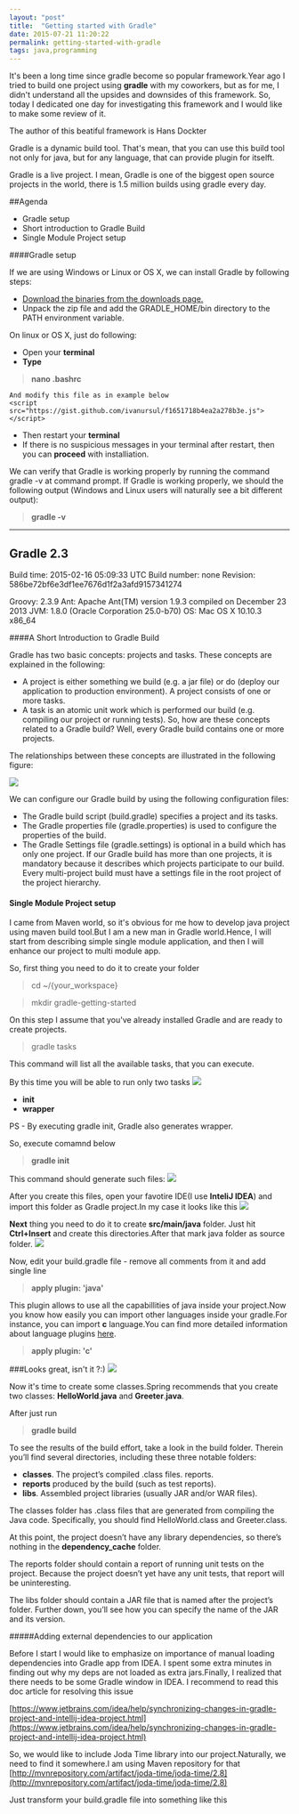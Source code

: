 ```yaml
---
layout: "post"
title:  "Getting started with Gradle"
date: 2015-07-21 11:20:22
permalink: getting-started-with-gradle
tags: java,programming
---
```



It's been a long time since gradle become so popular framework.Year ago I tried to build one project using **gradle** with my coworkers, but as for me, I didn't understand all the upsides and downsides of this framework. So, today I dedicated one day for investigating this framework and I would like to make some review of it.

The author of this beatiful framework is Hans Dockter

Gradle is a dynamic build tool. That's mean, that you can use this build tool not only for java, but for any language, that can provide plugin for itselft.

Gradle is a live project. I mean, Gradle is one of the biggest open source projects in the world, there is 1.5 million builds using gradle every day.

##Agenda
* Gradle setup
* Short introduction to Gradle Build
* Single Module Project setup

####Gradle setup

If we are using Windows or Linux or OS X, we can install Gradle by following steps:

* [Download the binaries from the downloads page.](http://gradle.org/downloads/)
* Unpack the zip file and add the GRADLE_HOME/bin directory to the PATH environment variable.

On linux or OS X, just do following:

* Open your **terminal**
* **Type** 
> **nano .bashrc**

	And modify this file as in example below
    <script src="https://gist.github.com/ivanursul/f1651718b4ea2a278b3e.js"></script>

* Then restart your **terminal**
* If there is no suspicious messages in your terminal after restart, then you can **proceed** with installiation.


We can verify that Gradle is working properly by running the command gradle -v at command prompt. If Gradle is working properly, we should the following output (Windows and Linux users will naturally see a bit different output):


> **gradle -v**
 
--------------------------------------------------------
Gradle 2.3
------------------------------------------------------------

Build time:   2015-02-16 05:09:33 UTC
Build number: none
Revision:     586be72bf6e3df1ee7676d1f2a3afd9157341274

Groovy:       2.3.9
Ant:          Apache Ant(TM) version 1.9.3 compiled on December 23 2013
JVM:          1.8.0 (Oracle Corporation 25.0-b70)
OS:           Mac OS X 10.10.3 x86_64


####A Short Introduction to Gradle Build

Gradle has two basic concepts: projects and tasks. These concepts are explained in the following:

* A project is either something we build (e.g. a jar file) or do (deploy our application to production environment). A project consists of one or more tasks.
* A task is an atomic unit work which is performed our build (e.g. compiling our project or running tests).
So, how are these concepts related to a Gradle build? Well, every Gradle build contains one or more projects.

The relationships between these concepts are illustrated in the following figure:

![](http://d2x79bjupkp9on.cloudfront.net/wp-content/uploads/gradlebuild.jpg)

We can configure our Gradle build by using the following configuration files:

* The Gradle build script (build.gradle) specifies a project and its tasks.
* The Gradle properties file (gradle.properties) is used to configure the properties of the build.
* The Gradle Settings file (gradle.settings) is optional in a build which has only one project. If our Gradle build has more than one projects, it is mandatory because it describes which projects participate to our build. Every multi-project build must have a settings file in the root project of the project hierarchy.

#### Single Module Project setup

I came from Maven world, so it's obvious for me how to develop java project using maven build tool.But I am a new man in Gradle world.Hence, I will start from describing simple single module application, and then I will enhance our project to multi module app.

So, first thing you need to do it to create your folder

> cd ~/{your_workspace}

> mkdir gradle-getting-started

On this step I assume that you've already installed Gradle and are ready to create projects.

> gradle tasks

This command will list all the available tasks, that you can execute.

By this time you will be able to run only two tasks
![](assets/images/Screen-Shot-2015-06-13-at-4-11-00-PM.png)

* **init**
* **wrapper**

PS - By executing gradle init, Gradle also generates wrapper.

So, execute comamnd below

> **gradle init**

This command should generate such files:
![](assets/images/Screen-Shot-2015-06-13-at-4-14-25-PM.png)

After you create this files, open your favotire IDE(I use **InteliJ IDEA**) and import this folder as Gradle project.In my case it looks like this
![](assets/images/Screen-Shot-2015-06-13-at-5-11-24-PM.png)

**Next** thing you need to do it to create **src/main/java** folder. Just hit **Ctrl+Insert** and create this directories.After that mark java folder as source folder.
![](assets/images/Screen-Shot-2015-06-13-at-5-14-34-PM.png)

Now, edit your build.gradle file - remove all comments from it and add single line

> **apply plugin: 'java'**

This plugin allows to use all the capabillities of java inside your project.Now you know how easily you can import other languages inside your gradle.For instance, you can import **c** language.You can find more detailed information about language plugins [here](https://docs.gradle.org/2.4/userguide/standard_plugins.html).

> **apply plugin: 'c'**

###Looks great, isn't it ?:)
![](http://blog.plotr.co.uk/wp-content/uploads/7-summer-jobs-that-look-great-on-your-CV-624x624.jpg)

Now it's time to create some classes.Spring recommends that you create two classes: **HelloWorld**.**java** and **Greeter**.**java**.

<script src="https://gist.github.com/ivanursul/6d23f6c91d5759c84cbe.js"></script>

<script src="https://gist.github.com/ivanursul/dbd9ac624c054ab92cfd.js"></script>

After just run

> **gradle build**

To see the results of the build effort, take a look in the build folder. Therein you’ll find several directories, including these three notable folders:

* **classes**. The project’s compiled .class files.
reports. 
* **reports** produced by the build (such as test reports).
* **libs**. Assembled project libraries (usually JAR and/or WAR files).

The classes folder has .class files that are generated from compiling the Java code. Specifically, you should find HelloWorld.class and Greeter.class.

At this point, the project doesn’t have any library dependencies, so there’s nothing in the **dependency_cache** folder.

The reports folder should contain a report of running unit tests on the project. Because the project doesn’t yet have any unit tests, that report will be uninteresting.

The libs folder should contain a JAR file that is named after the project’s folder. Further down, you’ll see how you can specify the name of the JAR and its version.

#####Adding external dependencies to our application

Before I start I would like to emphasize on importance of manual loading dependencies into Gradle app from IDEA. I spent some extra minutes in finding out why my deps are not loaded as extra jars.Finally, I realized that there needs to be some Gradle window in IDEA.
I recommend to read this doc article for resolving this issue

[https://www.jetbrains.com/idea/help/synchronizing-changes-in-gradle-project-and-intellij-idea-project.html](https://www.jetbrains.com/idea/help/synchronizing-changes-in-gradle-project-and-intellij-idea-project.html)

So, we would like to include Joda Time library into our project.Naturally, we need to find it somewhere.I am using Maven repository for that
[http://mvnrepository.com/artifact/joda-time/joda-time/2.8](http://mvnrepository.com/artifact/joda-time/joda-time/2.8)

Just transform your build.gradle file into something like this
<script src="https://gist.github.com/ivanursul/2df6862250016ce18119.js"></script>
